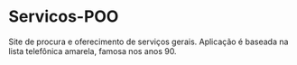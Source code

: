# Servicos-POO
Site de procura e oferecimento de serviços gerais. Aplicação é baseada na lista telefônica amarela, famosa nos anos 90.
